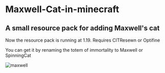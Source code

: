 # Maxwell-Cat-in-minecraft
## A small resource pack for adding Maxwell's cat

Now the resource pack is running at 1.19.
Requires CITResewn or Optifine

You can get it by renaming the totem of immortality to Maxwell or SpinningCat

![maxwell](https://github.com/ParanoidWIRES/Maxwell-Cat-in-minecraft/assets/95398007/845c002b-b044-4938-aacf-c4fe7412c898)
